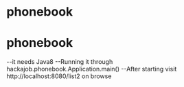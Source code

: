 # phonebook
# phonebook
--it needs Java8
--Running it through hackajob.phonebook.Application.main()
--After starting visit http://localhost:8080/list2 on browse

